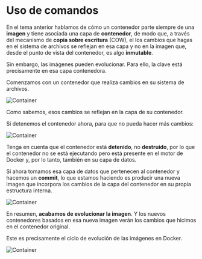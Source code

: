 # Uso de comandos

En el tema anterior hablamos de cómo un contenedor parte siempre de una **imagen** y tiene asociada una capa de **contenedor**, de modo que, a través del mecanismo de **copia sobre escritura** (COW), el los cambios que hagas en el sistema de archivos se reflejan en esa capa y no en la imagen que, desde el punto de vista del contenedor, es algo **inmutable**.

Sin embargo, las imágenes pueden evolucionar. Para ello, la clave está precisamente en esa capa contenedora.

Comenzamos con un contenedor que realiza cambios en su sistema de archivos.

![Container](../../_media/01_creacion_de_imaxes/crear_container_de_imaxe.png)

Como sabemos, esos cambios se reflejan en la capa de su contenedor.

Si detenemos el contenedor ahora, para que no pueda hacer más cambios:

![Container](../../_media/01_creacion_de_imaxes/crear_container_de_imaxe_detido.png)

Tenga en cuenta que el contenedor está **detenido**, no **destruido**, por lo que el contenedor no se está ejecutando pero está presente en el motor de Docker y, por lo tanto, también en su capa de datos.

Si ahora tomamos esa capa de datos que pertenecen al contenedor y hacemos un **commit**, lo que estamos haciendo es producir una nueva imagen que incorpora los cambios de la capa del contenedor en su propia estructura interna.

![Container](../../_media/01_creacion_de_imaxes/crear_container_de_imaxe_detido_commit.png)

En resumen, **acabamos de evolucionar la imagen**. Y los nuevos contenedores basados ​​en esa nueva imagen verán los cambios que hicimos en el contenedor original.

Este es precisamente el ciclo de evolución de las imágenes en Docker.

![Container](../../_media/01_creacion_de_imaxes/evolucion_da_imaxe.png)
